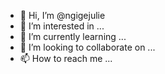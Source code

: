 - 👋 Hi, I’m @ngigejulie
- 👀 I’m interested in ...
- 🌱 I’m currently learning ...
- 💞️ I’m looking to collaborate on ...
- 📫 How to reach me ...

<!---
ngigejulie/ngigejulie is a ✨ special ✨ repository because its `README.md` (this file) appears on your GitHub profile.
You can click the Preview link to take a look at your changes.
--->
